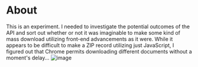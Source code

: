 # About
This is an experiment. I needed to investigate the potential outcomes of the API and sort out whether or not it was imaginable to make some kind of mass download utilizing front-end advancements as it were. While it appears to be difficult to make a ZIP record utilizing just JavaScript, I figured out that Chrome permits downloading different documents without a moment's delay...
![image](https://user-images.githubusercontent.com/87187870/174731379-a921a574-a7c0-48af-ba06-766d178d598f.png)
